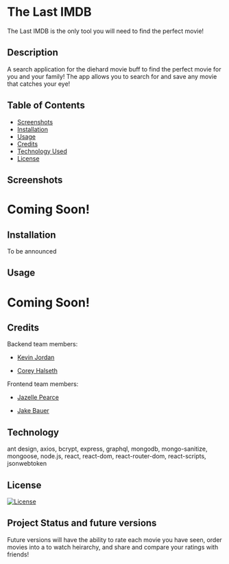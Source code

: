 # The Last IMDB

The Last IMDB is the only tool you will need to find the perfect movie!

## Description

A search application for the diehard movie buff to find the perfect movie for you and your family! The app allows you to search for and save any movie that catches your eye!


## Table of Contents

- [Screenshots](#screenshots)
- [Installation](#installation)
- [Usage](#usage)
- [Credits](#credits)
- [Technology Used](#technology)
- [License](#license)

## Screenshots

# Coming Soon!

## Installation

To be announced

## Usage

# Coming Soon!

## Credits

Backend team members:

- [Kevin Jordan](https://github.com/KevinJ3259)

- [Corey Halseth](https://github.com/CHalseth)

Frontend team members:

- [Jazelle Pearce](https://github.com/jazellepearce)

- [Jake Bauer](https://github.com/Rolo2121)

## Technology

ant design, axios, bcrypt, express, graphql, mongodb, mongo-sanitize, mongoose, node.js, react, react-dom, react-router-dom, react-scripts, jsonwebtoken

## License

[![License](https://img.shields.io/badge/License-Apache_2.0-blue.svg)](https://opensource.org/licenses/Apache-2.0)

## Project Status and future versions

Future versions will have the ability to rate each movie you have seen, order movies into a to watch heirarchy, and share and compare your ratings with friends!  
